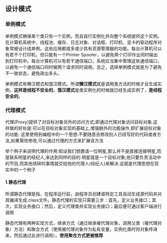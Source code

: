 ## 设计模式

### 单例模式

​	单例模式确保某个类只有一个实例，而且自行实例化并向整个系统提供这个实例。在计算机系统中，线程池、缓存、日志对象、对话框、打印机、显卡的驱动程序对象常被设计成单例。这些应用都或多或少具有资源管理器的功能。每台计算机可以有若干个打印机，但只能有一个Printer Spooler，以避免两个打印作业同时输出到打印机中。每台计算机可以有若干通信端口，系统应当集中管理这些通信端口，以避免一个通信端口同时被两个请求同时调用。总之，选择单例模式就是为了避免不一致状态，避免政出多头。

​	单例模式有懒汉模式和饿汉模式。所谓**懒汉模式**就是调用类方法的时候才会生成实例，**这样是线程不安全的**。**饿汉模式**是类实例化的时候就已经生成实例了，**是线程安全的**。

### 代理模式

​	代理(Proxy)提供了对目标对象另外的访问方式;即通过代理对象访问目标对象.这样做的好处是:可以在目标对象实现的基础上,增强额外的功能操作,即扩展目标对象的功能.
这里使用到编程中的一个思想:不要随意去修改别人已经写好的代码或者方法,如果需改修改,可以通过代理的方式来扩展该方法

举个例子来说明代理的作用:假设我们想邀请一位明星,那么并不是直接连接明星,而是联系明星的经纪人,来达到同样的目的.明星就是一个目标对象,他只要负责活动中的节目,而其他琐碎的事情就交给他的代理人(经纪人)来解决.这就是代理思想在现实中的一个例子

#### 1.静态代理

​	所谓静态代理是指，在程序运行前，由程序员创建或特定工具自动生成源代码并对其编译生成.class文件。静态代理的实现只需要三步：首先，定义业务接口；其次，实现业务接口；然后，定义代理类并实现业务接口；最后便可通过客户端进行调用

静态代理有两种实现方式，继承方式（通过继承被代理对象，调用父类（被代理对象）方法）和聚合方式（使用被代理对象作为私有变量，实例化类时将对象传进来，然后通过此进行调用）。**使用聚合方式更被推荐**

